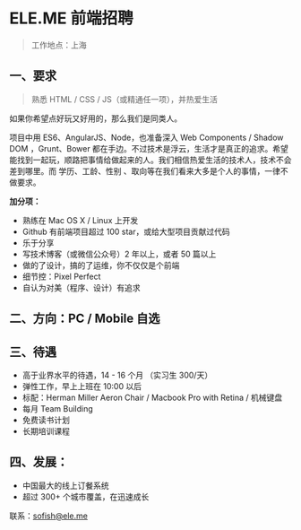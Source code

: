 # ELE.ME 前端招聘

> 工作地点：上海

## 一、要求

> 熟悉 HTML / CSS / JS（或精通任一项），并热爱生活

如果你希望点好玩又好用的，那么我们是同类人。

项目中用 ES6、AngularJS、Node，也准备深入 Web Components / Shadow DOM ，Grunt、Bower 都在手边。不过技术是浮云，生活才是真正的追求。希望能找到一起玩，顺路把事情给做起来的人。我们相信热爱生活的技术人，技术不会差到哪里。而 学历、工龄、性别 、取向等在我们看来大多是个人的事情，一律不做要求。

**加分项：**
- 熟练在 Mac OS X / Linux 上开发
- Github 有前端项目超过 100 star，或给大型项目贡献过代码
- 乐于分享
- 写技术博客（或微信公众号）2 年以上，或者 50 篇以上
- 做的了设计，搞的了运维，你不仅仅是个前端
- 细节控：Pixel Perfect
- 自认为对美（程序、设计）有追求

## 二、方向：PC / Mobile 自选

## 三、待遇

- 高于业界水平的待遇，14 - 16 个月 （实习生 300/天）
- 弹性工作，早上上班在 10:00 以后
- 标配：Herman Miller Aeron Chair / Macbook Pro with Retina / 机械键盘
- 每月 Team Building
- 免费读书计划
- 长期培训课程

## 四、发展：

- 中国最大的线上订餐系统
- 超过 300+ 个城市覆盖，在迅速成长


联系：sofish@ele.me
